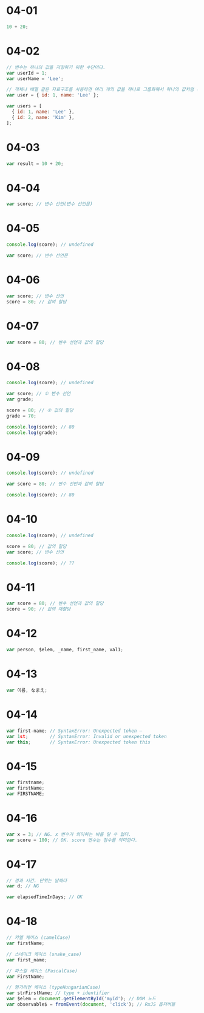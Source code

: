 # 04-01

```javascript
10 + 20;
```

# 04-02

```javascript
// 변수는 하나의 값을 저장하기 위한 수단이다.
var userId = 1;
var userName = 'Lee';

// 객체나 배열 같은 자료구조를 사용하면 여러 개의 값을 하나로 그룹화해서 하나의 값처럼 사용할 수 있다.
var user = { id: 1, name: 'Lee' };

var users = [
  { id: 1, name: 'Lee' },
  { id: 2, name: 'Kim' },
];
```

# 04-03

```javascript
var result = 10 + 20;
```

# 04-04

```javascript
var score; // 변수 선언(변수 선언문)
```

# 04-05

```javascript
console.log(score); // undefined

var score; // 변수 선언문
```

# 04-06

```javascript
var score; // 변수 선언
score = 80; // 값의 할당
```

# 04-07

```javascript
var score = 80; // 변수 선언과 값의 할당
```

# 04-08

```javascript
console.log(score); // undefined

var score; // ① 변수 선언
var grade;

score = 80; // ② 값의 할당
grade = 70;

console.log(score); // 80
console.log(grade);
```

# 04-09

```javascript
console.log(score); // undefined

var score = 80; // 변수 선언과 값의 할당

console.log(score); // 80
```

# 04-10

```javascript
console.log(score); // undefined

score = 80; // 값의 할당
var score; // 변수 선언

console.log(score); // ??
```

# 04-11

```javascript
var score = 80; // 변수 선언과 값의 할당
score = 90; // 값의 재할당
```

# 04-12

```javascript
var person, $elem, _name, first_name, val1;
```

# 04-13

```javascript
var 이름, なまえ;
```

# 04-14

```javascript
var first-name; // SyntaxError: Unexpected token –
var 1st;        // SyntaxError: Invalid or unexpected token
var this;       // SyntaxError: Unexpected token this
```

# 04-15

```javascript
var firstname;
var firstName;
var FIRSTNAME;
```

# 04-16

```javascript
var x = 3; // NG. x 변수가 의미하는 바를 알 수 없다.
var score = 100; // OK. score 변수는 점수를 의미한다.
```

# 04-17

```javascript
// 경과 시간. 단위는 날짜다
var d; // NG

var elapsedTimeInDays; // OK
```

# 04-18

```javascript
// 카멜 케이스 (camelCase)
var firstName;

// 스네이크 케이스 (snake_case)
var first_name;

// 파스칼 케이스 (PascalCase)
var FirstName;

// 헝가리언 케이스 (typeHungarianCase)
var strFirstName; // type + identifier
var $elem = document.getElementById('myId'); // DOM 노드
var observable$ = fromEvent(document, 'click'); // RxJS 옵저버블
```
